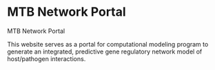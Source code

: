 MTB Network Portal
==================

MTB Network Portal

This website serves as a portal for computational modeling program to generate an integrated, predictive gene regulatory network model of host/pathogen interactions.
